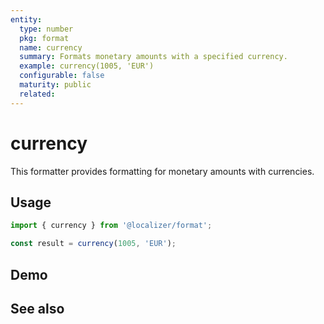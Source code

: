 ```yaml
---
entity:
  type: number
  pkg: format
  name: currency
  summary: Formats monetary amounts with a specified currency.
  example: currency(1005, 'EUR')
  configurable: false
  maturity: public
  related:
---
```


# currency <Package name="format"/>

This formatter provides formatting for monetary amounts with currencies.

## Usage

```typescript twoslash
import { currency } from '@localizer/format';

const result = currency(1005, 'EUR');
```

## Demo

<script setup>
  import { ref } from 'vue';
  import { NFormItem } from 'naive-ui/es/form';
  import { NInputNumber } from 'naive-ui/es/input-number';
  import { NSelect } from 'naive-ui/es/select';
  import { currencyName } from '@localizer/format';

  const value = ref(1005);
  const unit = ref('EUR');

  const unitOptions = Intl.supportedValuesOf('currency').map(currency => ({label: `${currency} - ${currencyName(currency).localize('en-US')}`, value: currency}));
</script>

<EntityDemo :args="[value, unit]">
  <NFormItem label="Value">
    <NInputNumber clearable v-model:value="value" />
  </NFormItem>
  <NFormItem label="Currency">
    <NSelect filterable v-model:value="unit" :options="unitOptions"/>
  </NFormItem>
</EntityDemo>

## See also

<Entities />

